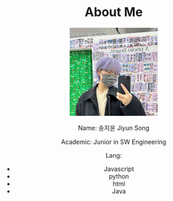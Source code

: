 <div style="text-align: center;">

<h1 > About Me </h1>

<img src="/assets/me.png" width="40%" height="40%" >

Name: 송지윤 Jiyun Song

Academic: Junior in SW Engineering

Lang:

- Javascript
- python
- html
- Java

</div>

